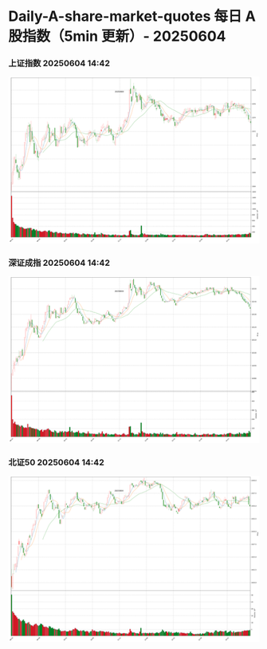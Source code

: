 
# Daily-A-share-market-quotes 每日 A 股指数（5min 更新）- 20250604

### 上证指数 20250604 14:42
![](./fig/2025/6/20250604-sh000001.png)

### 深证成指 20250604 14:42
![](./fig/2025/6/20250604-sz399001.png)

### 北证50 20250604 14:42
![](./fig/2025/6/20250604-bj899050.png)
